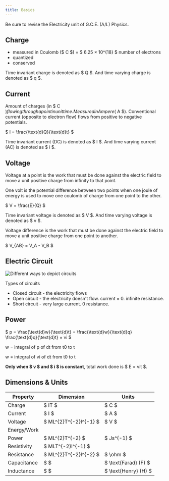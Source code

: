 ```yaml
---
title: Basics
---
```


Be sure to revise the Electricity unit of G.C.E. (A/L) Physics.

## Charge

- measured in Coulomb ($ C $) = $ 6.25 × 10^{18} $ number of electrons
- quantized
- conserved

Time invariant charge is denoted as $ Q
$. And time varying charge is denoted as
$ q $.

## Current

Amount of charges (in $ C
$) flowing through a point in unit time. Measured in Ampere ($ A $).
Conventional current (opposite to electron flow) flows from positive to negative
potentials.

$ I = \frac{\text{d}Q}{\text{d}t} $

Time invariant current (DC) is denoted as $ I
$. And time varying current (AC) is denoted as
$ i $.

## Voltage

Voltage at a point is the work that must be done against the electric field to
move a unit positive charge from infinity to that point.

One volt is the potential difference between two points when one joule of energy
is used to move one coulomb of charge from one point to the other.

$ V = \frac{E}{Q} $

Time invariant voltage is denoted as $ V
$. And time varying voltage is denoted as
$ v $.

Voltage difference is the work that must be done against the electric field to
move a unit positive charge from one point to another.

$ V\_{AB} = V_A - V_B $

## Electric Circuit

![Different ways to depict circuits](/EE1040/types-of-circuits.png)

Types of circuits

- Closed circuit - the electricity flows
- Open circuit - the electricity doesn't flow. current = 0. infinite resistance.
- Short circuit - very large current. 0 resistance.

## Power

$ p = \frac{\text{d}w}{\text{d}t} = \frac{\text{d}w}{\text{d}q}
\frac{\text{d}q}{\text{d}t} = vi $

w = integral of p of dt from t0 to t

w = integral of vi of dt from t0 to t

**Only when $ v $ and $ i $ is constant**, total work done is $ E = vit $.

## Dimensions & Units

| Property    | Dimension              | Units                |
| ----------- | ---------------------- | -------------------- |
| Charge      | $ IT $                 | $ C $                |
| Current     | $ I $                  | $ A $                |
| Voltage     | $ ML^{2}T^{-2}I^{-1} $ | $ V $                |
| Energy/Work |                        |                      |
| Power       | $ ML^{2}T^{-2} $       | $ Js^{-1} $          |
| Resistivity | $ MLT^{-2}I^{-1} $     |                      |
| Resistance  | $ ML^{2}T^{-2}I^{-2} $ | $ \ohm $             |
| Capacitance | $ $                    | $ \text{Farad} (F) $ |
| Inductance  | $ $                    | $ \text{Henry} (H) $ |

